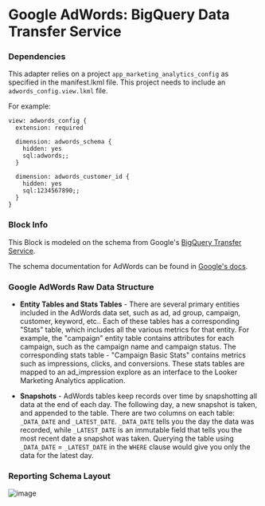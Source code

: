 # Google AdWords: BigQuery Data Transfer Service

### Dependencies

This adapter relies on a project `app_marketing_analytics_config` as specified in the manifest.lkml file. This project needs to include an `adwords_config.view.lkml` file.

For example:

```LookML
view: adwords_config {
  extension: required

  dimension: adwords_schema {
    hidden: yes
    sql:adwords;;
  }

  dimension: adwords_customer_id {
    hidden: yes
    sql:1234567890;;
  }
}
```

### Block Info

This Block is modeled on the schema from Google's [BigQuery Transfer Service](https://cloud.google.com/bigquery/transfer/).

The schema documentation for AdWords can be found in [Google's docs](https://developers.google.com/adwords/api/docs/appendix/reports).

### Google AdWords Raw Data Structure

* **Entity Tables and Stats Tables** - There are several primary entities included in the AdWords data set, such as ad, ad group, campaign, customer, keyword, etc.. Each of these tables has a corresponding "Stats" table, which includes all the various metrics for that entity. For example, the "campaign" entity table contains attributes for each campaign, such as the campaign name and campaign status. The corresponding stats table - "Campaign Basic Stats" contains metrics such as impressions, clicks, and conversions. These stats tables are mapped to an ad_impression explore as an interface to the Looker Marketing Analytics application.

* **Snapshots** - AdWords tables keep records over time by snapshotting all data at the end of each day. The following day, a new snapshot is taken, and appended to the table. There are two columns on each table: `_DATA_DATE` and `_LATEST_DATE`. `_DATA_DATE` tells you the day the data was recorded, while `_LATEST_DATE` is an immutable field that tells you the most recent date a snapshot was taken. Querying the table using `_DATA_DATE` = `_LATEST_DATE` in the `WHERE` clause would give you only the data for the latest day.


### Reporting Schema Layout

![image](https://cloud.githubusercontent.com/assets/9888083/26472690/18f621d0-415c-11e7-85fc-e77334847757.png)
